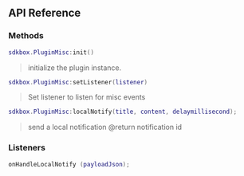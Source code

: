 ## API Reference

### Methods
```lua
sdkbox.PluginMisc:init()
```
>  initialize the plugin instance.

```lua
sdkbox.PluginMisc:setListener(listener)
```
> Set listener to listen for misc events

```lua
sdkbox.PluginMisc:localNotify(title, content, delaymillisecond);
```
> send a local notification
@return notification id


### Listeners
```lua
onHandleLocalNotify (payloadJson);
```
